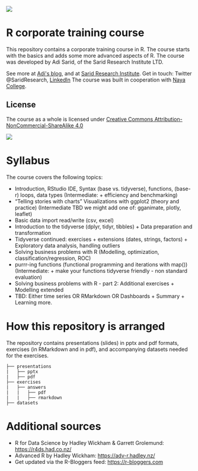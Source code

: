 ![](http://www.sarid-ins.com/files/site_image/logo_eng_2.png)

# R corporate training course

This repository contains a corporate training course in R. 
The course starts with the basics and adds some more advanced aspects of R.
The course was developed by Adi Sarid, of the Sarid Research Institute LTD.

See more at [Adi's blog](https://adisarid.github.io), and at [Sarid Research Institute](http://www.sarid-ins.com). 
Get in touch: Twitter @SaridResearch, [LinkedIn](https://www.linkedin.com/in/adi-sarid/)
The course was built in cooperation with [Naya College](https://www.naya-college.co.il/).

## License

The course as a whole is licensed under [Creative Commons Attribution-NonCommercial-ShareAlike 4.0](http://creativecommons.org/licenses/by-nc-sa/4.0/) 

![](https://i.creativecommons.org/l/by-nc-sa/4.0/88x31.png)

# Syllabus

The course covers the following topics:


   * Introduction, RStudio IDE, Syntax (base vs. tidyverse), functions, (base-r) loops, data types (Intermediate: + efficiency and benchmarking)
   * “Telling stories with charts” Visualizations with ggplot2 (theory and practice) (Intermediate TBD we might add one of: gganimate, plotly, leaflet)
   * Basic data import read/write (csv, excel)
   * Introduction to the tidyverse (dplyr, tidyr, tibbles) + Data preparation and transformation
   * Tidyverse continued: exercises + extensions (dates, strings, factors) + Exploratory data analysis, handling outliers
   * Solving business problems with R (Modelling, optimization, classification/regression, ROC)
   * purrr-ing functions (functional programming and iterations with map()) (Intermediate: + make your functions tidyverse friendly - non standard evaluation)
   * Solving business problems with R - part 2: Additional exercises + Modelling extended
   * TBD: Either time series OR RMarkdown OR Dashboards + Summary + Learning more.

# How this repository is arranged

The repository contains presentations (slides) in pptx and pdf formats, exercises (in RMarkdown and in pdf), and accompanying datasets needed for the exercises.

```
├── presentations
|   ├── pptx
|   ├── pdf
├── exercises
|   ├── answers
|   |   ├── pdf
|   |   ├── rmarkdown
├── datasets
```

# Additional sources

   * R for Data Science by Hadley Wickham & Garrett Grolemund: https://r4ds.had.co.nz/
   * Advanced R by Hadley Wickham: https://adv-r.hadley.nz/
   * Get updated via the R-Bloggers feed: https://r-bloggers.com
